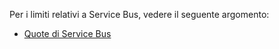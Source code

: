 Per i limiti relativi a Service Bus, vedere il seguente argomento:

-   [Quote di Service Bus][Quote di Service Bus]

  [Quote di Service Bus]: http://msdn.microsoft.com/it-it/library/azure/ee732538.aspx
